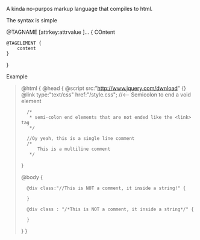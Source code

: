 A kinda no-purpos markup language that compiles to html.

The syntax is simple

@TAGNAME [attrkey:attrvalue ]... {
	COntent
	
	@TAGELEMENT {
		content
	}
}


Example

>@html {
>	@head {
>		@script src:"http://www.jquery.com/dwnload" {}
>		@link type:"text/css" href:"/style.css"; //<-- Semicolon to end a void element
>		
>		/*
>		 * semi-colon end elements that are not ended like the <link> tag
>		 */
>		
>		//Oy yeah, this is a single line comment
>		/*
>		 	This is a multiline comment
>		 */
>	}
>	
>	@body {
>		
>		@div class:"//This is NOT a comment, it inside a string!" {
>			
>		}
>		
>		@div class : "/*This is NOT a comment, it inside a string*/" {
>			
>		}
>	
>	}
>}